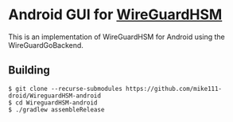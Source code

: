# Android GUI for [WireGuardHSM](https://github.com/mike111-droid/WireguardHSM-linux)

This is an implementation of WireGuardHSM for Android using the WireGuardGoBackend.

## Building

```
$ git clone --recurse-submodules https://github.com/mike111-droid/WireguardHSM-android
$ cd WireguardHSM-android
$ ./gradlew assembleRelease
```

